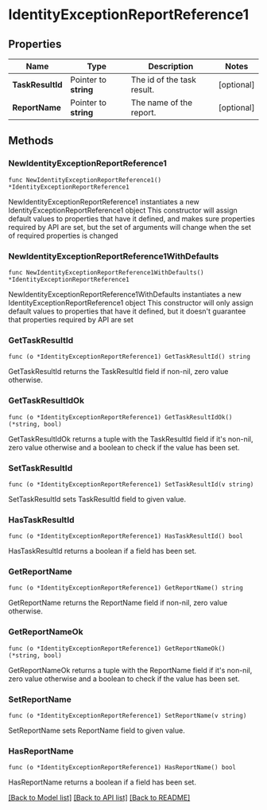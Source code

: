 # IdentityExceptionReportReference1

## Properties

Name | Type | Description | Notes
------------ | ------------- | ------------- | -------------
**TaskResultId** | Pointer to **string** | The id of the task result. | [optional] 
**ReportName** | Pointer to **string** | The name of the report. | [optional] 

## Methods

### NewIdentityExceptionReportReference1

`func NewIdentityExceptionReportReference1() *IdentityExceptionReportReference1`

NewIdentityExceptionReportReference1 instantiates a new IdentityExceptionReportReference1 object
This constructor will assign default values to properties that have it defined,
and makes sure properties required by API are set, but the set of arguments
will change when the set of required properties is changed

### NewIdentityExceptionReportReference1WithDefaults

`func NewIdentityExceptionReportReference1WithDefaults() *IdentityExceptionReportReference1`

NewIdentityExceptionReportReference1WithDefaults instantiates a new IdentityExceptionReportReference1 object
This constructor will only assign default values to properties that have it defined,
but it doesn't guarantee that properties required by API are set

### GetTaskResultId

`func (o *IdentityExceptionReportReference1) GetTaskResultId() string`

GetTaskResultId returns the TaskResultId field if non-nil, zero value otherwise.

### GetTaskResultIdOk

`func (o *IdentityExceptionReportReference1) GetTaskResultIdOk() (*string, bool)`

GetTaskResultIdOk returns a tuple with the TaskResultId field if it's non-nil, zero value otherwise
and a boolean to check if the value has been set.

### SetTaskResultId

`func (o *IdentityExceptionReportReference1) SetTaskResultId(v string)`

SetTaskResultId sets TaskResultId field to given value.

### HasTaskResultId

`func (o *IdentityExceptionReportReference1) HasTaskResultId() bool`

HasTaskResultId returns a boolean if a field has been set.

### GetReportName

`func (o *IdentityExceptionReportReference1) GetReportName() string`

GetReportName returns the ReportName field if non-nil, zero value otherwise.

### GetReportNameOk

`func (o *IdentityExceptionReportReference1) GetReportNameOk() (*string, bool)`

GetReportNameOk returns a tuple with the ReportName field if it's non-nil, zero value otherwise
and a boolean to check if the value has been set.

### SetReportName

`func (o *IdentityExceptionReportReference1) SetReportName(v string)`

SetReportName sets ReportName field to given value.

### HasReportName

`func (o *IdentityExceptionReportReference1) HasReportName() bool`

HasReportName returns a boolean if a field has been set.


[[Back to Model list]](../README.md#documentation-for-models) [[Back to API list]](../README.md#documentation-for-api-endpoints) [[Back to README]](../README.md)


